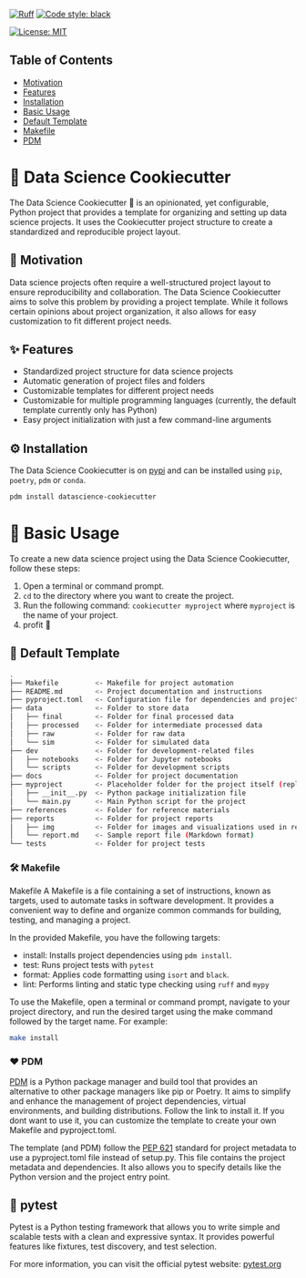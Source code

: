 
[![Ruff](https://img.shields.io/endpoint?url=https://raw.githubusercontent.com/charliermarsh/ruff/main/assets/badge/v2.json)](https://github.com/astral-sh/ruff)
[![Code style: black](https://img.shields.io/badge/code%20style-black-000000.svg)](https://github.com/psf/black)
<!-- [![PyPi version](https://badgen.net/pypi/v/mltrainer/)](https://pypi.org/project/mltrainer/) -->
[![License: MIT](https://img.shields.io/badge/License-MIT-yellow.svg)](https://opensource.org/licenses/MIT)

## Table of Contents
- [Motivation](#-motivation)
- [Features](#-features)
- [Installation](#️-installation)
- [Basic Usage](#-basic-usage)
- [Default Template](#default-template)
- [Makefile](#makefile)
- [PDM](#pdm)

# 🍪 Data Science Cookiecutter
The Data Science Cookiecutter 🍪 is an opinionated, yet configurable, Python project that provides a template for organizing and setting up data science projects. It uses the Cookiecutter project structure to create a standardized and reproducible project layout.


## 🎯 Motivation
Data science projects often require a well-structured project layout to ensure reproducibility and collaboration. The Data Science Cookiecutter aims to solve this problem by providing a project template. While it follows certain opinions about project organization, it also allows for easy customization to fit different project needs.

## ✨ Features
- Standardized project structure for data science projects
- Automatic generation of project files and folders
- Customizable templates for different project needs
- Customizable for multiple programming languages (currently, the default template currently only has Python)
- Easy project initialization with just a few command-line arguments

## ⚙️ Installation
The Data Science Cookiecutter is on [pypi](https://pypi.org/project/datascience-cookiecutter/) and can be installed using `pip`, `poetry`, `pdm` or `conda`.

```bash
pdm install datascience-cookiecutter
```

# 🚀 Basic Usage
To create a new data science project using the Data Science Cookiecutter, follow these steps:

1. Open a terminal or command prompt.
2. `cd` to the directory where you want to create the project.
3. Run the following command: `cookiecutter myproject` where `myproject` is the name of your project.
4. profit 🎉

## 📁 Default Template
```bash
.
├── Makefile         <- Makefile for project automation
├── README.md        <- Project documentation and instructions
├── pyproject.toml   <- Configuration file for dependencies and project metadata
├── data             <- Folder to store data
│   ├── final        <- Folder for final processed data
│   ├── processed    <- Folder for intermediate processed data
│   ├── raw          <- Folder for raw data
│   └── sim          <- Folder for simulated data
├── dev              <- Folder for development-related files
│   ├── notebooks    <- Folder for Jupyter notebooks
│   └── scripts      <- Folder for development scripts
├── docs             <- Folder for project documentation
├── myproject        <- Placeholder folder for the project itself (replaced with your project name)
│   ├── __init__.py  <- Python package initialization file
│   └── main.py      <- Main Python script for the project
├── references       <- Folder for reference materials
├── reports          <- Folder for project reports
│   ├── img          <- Folder for images and visualizations used in reports
│   └── report.md    <- Sample report file (Markdown format)
└── tests            <- Folder for project tests
```

### 🛠️ Makefile
Makefile
A Makefile is a file containing a set of instructions, known as targets, used to automate tasks in software development. It provides a convenient way to define and organize common commands for building, testing, and managing a project.

In the provided Makefile, you have the following targets:

- install: Installs project dependencies using `pdm install`.
- test: Runs project tests with `pytest`
- format: Applies code formatting using `isort` and `black`.
- lint: Performs linting and static type checking using `ruff` and `mypy`

To use the Makefile, open a terminal or command prompt, navigate to your project directory, and run the desired target using the make command followed by the target name. For example:

```bash
make install
```

### ❤️ PDM
[PDM](https://pdm.fming.dev/latest/) is a Python package manager and build tool that provides an alternative to other package managers like pip or Poetry. It aims to simplify and enhance the management of project dependencies, virtual environments, and building distributions. Follow the link to install it. If you dont want to use it, you can customize the template to create your own Makefile and pyproject.toml.

The template (and PDM) follow the [PEP 621](https://peps.python.org/pep-0621/) standard for project metadata to use a pyproject.toml file instead of setup.py. This file contains the project metadata and dependencies. It also allows you to specify details like the Python version and the project entry point.

## 🔬 pytest
Pytest is a Python testing framework that allows you to write simple and scalable tests with a clean and expressive syntax. It provides powerful features like fixtures, test discovery, and test selection.

For more information, you can visit the official pytest website: [pytest.org](https://pytest.org)
